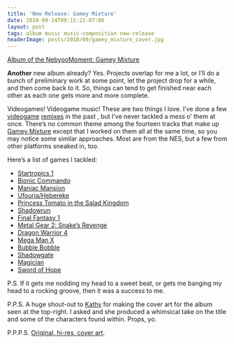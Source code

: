 ```yaml
---
title: 'New Release: Gamey Mixture'
date: 2010-09-14T09:15:22-07:00
layout: post
tags: album music music-composition new-release
headerImage: posts/2010/09/gamey_mixture_cover.jpg
---
```

[Album of the NebyooMoment: Gamey Mixture](http://nebyoolae.com/albums/gamey-mixture)

**Another** new album already? Yes. Projects overlap for me a lot, or I&#8217;ll do a bunch of preliminary work at some point, let the project drop for a while, and then come back to it. So, things can tend to get finished near each other as each one gets more and more complete.

<!--more-->

Videogames! Videogame music! These are two things I love. I&#8217;ve done a few [videogame](http://nebyoolae.com/songs/182) [remixes](http://nebyoolae.com/songs/133) in the past , but I&#8217;ve never tackled a mess o&#8217; them at once. There&#8217;s no common theme among the fourteen tracks that make up [Gamey Mixture](http://nebyoolae.com/albums/13) except that I worked on them all at the same time, so you may notice some similar approaches. Most are from the NES, but a few from other platforms sneaked in, too.

Here&#8217;s a list of games I tackled:

  * [Startropics 1](http://nebyoolae.com/songs/228)
  * [Bionic Commando](http://nebyoolae.com/songs/229)
  * [Maniac Mansion](http://nebyoolae.com/songs/230)
  * [Ufouria/Hebereke](http://nebyoolae.com/songs/231)
  * [Princess Tomato in the Salad Kingdom](http://nebyoolae.com/songs/232)
  * [Shadowrun](http://nebyoolae.com/songs/233)
  * [Final Fantasy 1](http://nebyoolae.com/songs/234)
  * [Metal Gear 2: Snake&#8217;s Revenge](http://nebyoolae.com/songs/235)
  * [Dragon Warrior 4](http://nebyoolae.com/songs/236)
  * [Mega Man X](http://nebyoolae.com/songs/237)
  * [Bubble Bobble](http://nebyoolae.com/songs/238)
  * [Shadowgate](http://nebyoolae.com/songs/239)
  * [Magician](http://nebyoolae.com/songs/240)
  * [Sword of Hope](http://nebyoolae.com/songs/241)

P.S. If it gets me nodding my head to a sweet beat, or gets me banging my head to a rocking groove, then it was a success to me.

P.P.S. A huge shout-out to [Kathy](http://faintidea.net) for making the cover art for the album seen at the top-right. I asked and she produced a whimsical take on the title and some of the characters found within. Props, yo.

P.P.P.S. [Original, hi-res, cover art](http://nebyoolae.com/img/audio/cover-gamey_mixture_big.jpg).

